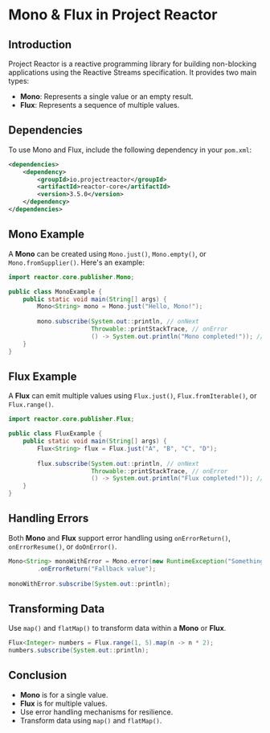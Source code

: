# Mono & Flux in Project Reactor

## Introduction

Project Reactor is a reactive programming library for building non-blocking applications using the Reactive Streams specification.
It provides two main types:
- **Mono**: Represents a single value or an empty result.
- **Flux**: Represents a sequence of multiple values.

## Dependencies
To use Mono and Flux, include the following dependency in your `pom.xml`:

```xml
<dependencies>
    <dependency>
        <groupId>io.projectreactor</groupId>
        <artifactId>reactor-core</artifactId>
        <version>3.5.0</version>
    </dependency>
</dependencies>
```

## Mono Example
A **Mono** can be created using `Mono.just()`, `Mono.empty()`, or `Mono.fromSupplier()`.
Here's an example:

```java
import reactor.core.publisher.Mono;

public class MonoExample {
    public static void main(String[] args) {
        Mono<String> mono = Mono.just("Hello, Mono!");
        
        mono.subscribe(System.out::println, // onNext
                       Throwable::printStackTrace, // onError
                       () -> System.out.println("Mono completed!")); // onComplete
    }
}
```

## Flux Example
A **Flux** can emit multiple values using `Flux.just()`, `Flux.fromIterable()`, or `Flux.range()`.

```java
import reactor.core.publisher.Flux;

public class FluxExample {
    public static void main(String[] args) {
        Flux<String> flux = Flux.just("A", "B", "C", "D");
        
        flux.subscribe(System.out::println, // onNext
                       Throwable::printStackTrace, // onError
                       () -> System.out.println("Flux completed!")); // onComplete
    }
}
```

## Handling Errors
Both **Mono** and **Flux** support error handling using `onErrorReturn()`, `onErrorResume()`, or `doOnError()`.

```java
Mono<String> monoWithError = Mono.error(new RuntimeException("Something went wrong"))
        .onErrorReturn("Fallback value");
        
monoWithError.subscribe(System.out::println);
```

## Transforming Data
Use `map()` and `flatMap()` to transform data within a **Mono** or **Flux**.

```java
Flux<Integer> numbers = Flux.range(1, 5).map(n -> n * 2);
numbers.subscribe(System.out::println);
```

## Conclusion
- **Mono** is for a single value.
- **Flux** is for multiple values.
- Use error handling mechanisms for resilience.
- Transform data using `map()` and `flatMap()`.
